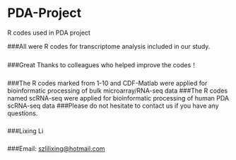 # PDA-Project
R codes used in PDA project

###All were R codes for transcriptome analysis included in our study.
###
###Great Thanks to colleagues who helped improve the codes！
###
###The R codes marked from 1-10 and CDF-Matlab were applied for bioinformatic processing of bulk microarray/RNA-seq data
###The R codes named scRNA-seq were applied for bioinformatic processing of human PDA scRNA-seq data
###Please do not hesitate to contact us if you have any questions.
###
###Lixing Li
###
###Email: szlilixing@hotmail.com
###
